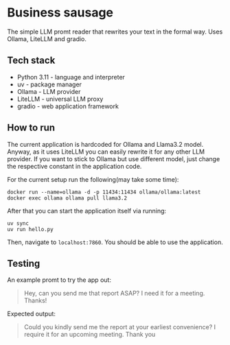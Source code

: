 # Business sausage
The simple LLM promt reader that rewrites your text in the formal way.
Uses Ollama, LiteLLM and gradio.

## Tech stack
- Python 3.11 - language and interpreter
- uv - package manager
- Ollama - LLM provider
- LiteLLM - universal LLM proxy
- gradio - web application framework

## How to run
The current application is hardcoded for Ollama and Llama3.2 model. 
Anyway, as it uses LiteLLM you can easily rewrite it for any other LLM provider. 
If you want to stick to Ollama but use different model, just change the respective constant in the application code.

For the current setup run the following(may take some time):
```
docker run --name=ollama -d -p 11434:11434 ollama/ollama:latest
docker exec ollama ollama pull llama3.2
```

After that you can start the application itself via running:
```
uv sync
uv run hello.py
```

Then, navigate to `localhost:7860`. You should be able to use the application.

## Testing
An example promt to try the app out:
> Hey, can you send me that report ASAP? I need it for a meeting. Thanks!

Expected output:
> Could you kindly send me the report at your earliest convenience? I require it for an upcoming meeting. Thank you

